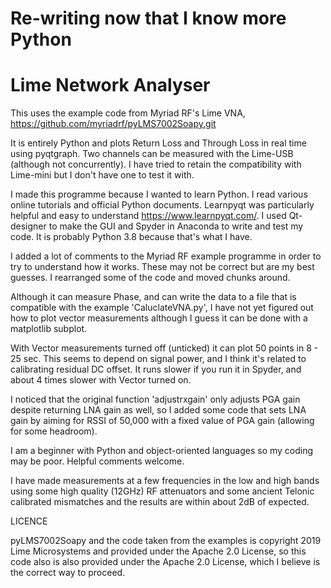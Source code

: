 # Re-writing now that I know more Python

# Lime Network Analyser
 
 This uses the example code from Myriad RF's Lime VNA, 
https://github.com/myriadrf/pyLMS7002Soapy.git
 
It is entirely Python and plots Return Loss and Through Loss in real time using 
pyqtgraph.  Two channels can be measured with the Lime-USB (although not 
concurrently).  I have tried to retain the compatibility with Lime-mini but I 
don't have one to test it with.

I made this programme because I wanted to learn Python.  I read various online 
tutorials and official Python documents.  Learnpyqt was particularly helpful and 
easy to understand https://www.learnpyqt.com/.  I used Qt-designer to make the 
GUI and Spyder in Anaconda to write and test my code.  It is probably Python 3.8 
because that's what I have.

I added a lot of comments to the Myriad RF example programme in order to try to 
understand how it works.  These may not be correct but are my best guesses.  I 
rearranged some of the code and moved chunks around.

Although it can measure Phase, and can write the data to a file that is 
compatible with the example 'CaluclateVNA.py', I have not yet figured out how to 
plot vector measurements although I guess it can be done with a matplotlib subplot.

With Vector measurements turned off (unticked) it can plot 50 points in 8 - 25 
sec.  This seems to depend on signal power, and I think it's related to 
calibrating residual DC offset.  It runs slower if you run it in Spyder, and 
about 4 times slower with Vector turned on.

I noticed that the original function 'adjustrxgain' only adjusts PGA gain 
despite returning LNA gain as well, so I added some code that sets LNA gain by 
aiming for RSSI of 50,000 with a fixed value of PGA gain (allowing for some 
headroom).

I am a beginner with Python and object-oriented languages so my coding may be 
poor.  Helpful comments welcome.

I have made measurements at a few frequencies in the low and high bands using 
some high quality (12GHz) RF attenuators and some ancient Telonic calibrated 
mismatches and the results are within about 2dB of expected.

LICENCE

pyLMS7002Soapy and the code taken from the examples is copyright 2019 Lime 
Microsystems and provided under the Apache 2.0 License, so this code also is 
also provided under the Apache 2.0 License, which I believe is the correct way 
to proceed.
